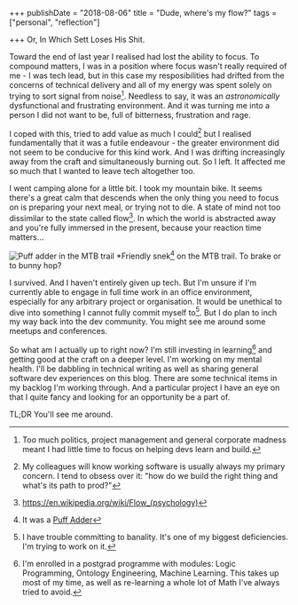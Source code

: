 +++
publishDate = "2018-08-06"
title = "Dude, where's my flow?"
tags = ["personal", "reflection"]

+++
Or, In Which Sett Loses His Shit.

Toward the end of last year I realised had lost the ability to focus. To
compound matters, I was in a position where focus wasn't really required
of me - I was tech lead, but in this case my resposibilities had drifted from
the concerns of technical delivery and all of my energy was spent solely on
trying to sort signal from noise[^politics]. Needless to say, it was an
_astronomically_ dysfunctional and frustrating environment. And it was turning
me into a person I did not want to be, full of bitterness, frustration and
rage.

I coped with this, tried to add value as much I could[^working_software] but I
realised fundamentally that it was a futile endeavour - the greater environment
did not seem to be conducive for this kind work. And I was drifting
increasingly away from the craft and simultaneously burning out. So I left. It
affected me so much that I wanted to leave tech altogether too.

I went camping alone for a little bit. I took my mountain bike. It seems
there's a great calm that descends when the only thing you need to focus on is
preparing your next meal, or trying not to die. A state of mind not too
dissimilar to the state called flow[^flow]. In which the world is abstracted
away and you're fully immersed in the present, because your reaction time
matters\...

![Puff adder in the MTB trail](https://i.imgur.com/avLHCv1.jpg#c)
*Friendly snek[^puff_adder] on the MTB trail. To brake or to bunny hop?

I survived. And I haven't entirely given up tech. But I'm unsure if I'm
currently able to engage in full time work in an office environment, especially
for any arbitrary project or organisation. It would be unethical to dive into
something I cannot fully commit myself to[^commitment]. But I do plan to inch
my way back into the dev community. You might see me around some meetups and
conferences. 

So what am I actually up to right now? I'm still investing in learning[^unisa]
and getting good at the craft on a deeper level. I'm working on my mental
health. I'll be dabbling in technical writing as well as sharing general
software dev experiences on this blog.  There are some technical items in my
backlog I'm working through. And a particular project I have an eye on that I
quite fancy and looking for an opportunity be a part of.

TL;DR You'll see me around.

[^politics]: Too much politics, project management and general corporate madness meant I had little time to focus on helping devs learn and build.
[^working_software]: My colleagues will know working software is usually always my primary concern. I tend to obsess over it: "how do we build the right thing and what's its path to prod?"
[^puff_adder]: It was a [Puff Adder](https://en.wikipedia.org/wiki/Bitis_arietans)
[^flow]: https://en.wikipedia.org/wiki/Flow_(psychology)
[^unisa]: I'm enrolled in a postgrad programme with modules: Logic Programming, Ontology Engineering, Machine Learning. This takes up most of my time, as well as re-learning a whole lot of Math I've always tried to avoid.
[^commitment]: I have trouble committing to banality. It's one of my biggest deficiencies. I'm trying to work on it.
